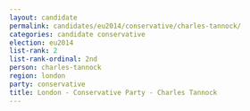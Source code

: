 ```yaml
---
layout: candidate
permalink: candidates/eu2014/conservative/charles-tannock/
categories: candidate conservative
election: eu2014
list-rank: 2
list-rank-ordinal: 2nd
person: charles-tannock
region: london
party: conservative
title: London - Conservative Party - Charles Tannock
---
```

